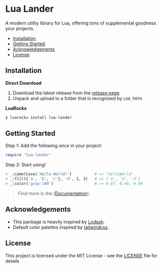 # Lua Lander

A modern utility library for Lua, offering tons of supplemental goodness your projects.

* [Installation](#Installation)
* [Getting Started](#Getting-Started)
* [Acknowledgements](#Acknowledgements)
* [License](#License)

## Installation

**Direct Download**

1. Download the latest release from the [release page](https://github.com/skrolikowski/LuaT/releases).
2. Unpack and upload to a folder that is recognized by `LUA_PATH`.

**LuaRocks**

```bash
$ luarocks install lua-lander
```

## Getting Started

Step 1: Add the following _once_  in your project:

```lua
require 'lua-lander'
```

Step 2: Start using!

```bash
> _:camelCase('Hello World!')          # => 'helloWorld'
> _:fill({'a', 'b', 'c'}, 'd', 2, 3)   # => {'a', 'd', 'd'}
> _:color('gray-100')                  # => 0.97, 0.98, 0.99
```

> Find more in the ([Documentation](https://github.com/skrolikowski/Lua-Lander/master/docs)).

## Acknowledgements

* This package is heavily inspired by [Lodash](https://lodash.com/).
* Default color palettes inspired by [tailwindcss](https://tailwindcss.com/docs/customizing-colors/#default-color-palette).

## License

This project is licensed under the MIT License - see the [LICENSE](LICENSE) file for details
